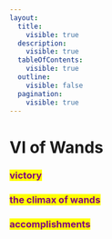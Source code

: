 ```yaml
---
layout:
  title:
    visible: true
  description:
    visible: true
  tableOfContents:
    visible: true
  outline:
    visible: false
  pagination:
    visible: true
---
```


# VI of Wands

### <mark style="color:purple;">victory</mark>&#x20;

### <mark style="color:purple;">the climax of wands</mark>

### <mark style="color:purple;">accomplishments</mark>
